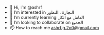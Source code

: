 - 👋 Hi, I’m @ashrf
- 👀 I’m interested in التجارة . التطور
- 🌱 I’m currently learning العامل مع الكل
- 💞️ I’m looking to collaborate on الجميع
- 📫 How to reach me ashrf.g.2o0@gmail.com

<!---
ashrf/ashrf is a ✨ special ✨ repository because its `README.md` (this file) appears on your GitHub profile.
You can click the Preview link to take a look at your changes.
--->
